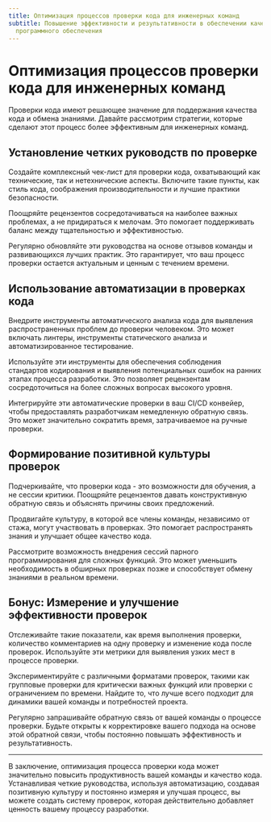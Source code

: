 ```yaml
---
title: Оптимизация процессов проверки кода для инженерных команд
subtitle: Повышение эффективности и результативности в обеспечении качества
  программного обеспечения
---
```


# Оптимизация процессов проверки кода для инженерных команд

Проверки кода имеют решающее значение для поддержания качества кода и обмена знаниями. Давайте рассмотрим стратегии, которые сделают этот процесс более эффективным для инженерных команд.

## Установление четких руководств по проверке

Создайте комплексный чек-лист для проверки кода, охватывающий как технические, так и нетехнические аспекты. Включите такие пункты, как стиль кода, соображения производительности и лучшие практики безопасности.

Поощряйте рецензентов сосредотачиваться на наиболее важных проблемах, а не придираться к мелочам. Это помогает поддерживать баланс между тщательностью и эффективностью.

Регулярно обновляйте эти руководства на основе отзывов команды и развивающихся лучших практик. Это гарантирует, что ваш процесс проверки остается актуальным и ценным с течением времени.

## Использование автоматизации в проверках кода

Внедрите инструменты автоматического анализа кода для выявления распространенных проблем до проверки человеком. Это может включать линтеры, инструменты статического анализа и автоматизированное тестирование.

Используйте эти инструменты для обеспечения соблюдения стандартов кодирования и выявления потенциальных ошибок на ранних этапах процесса разработки. Это позволяет рецензентам сосредоточиться на более сложных вопросах высокого уровня.

Интегрируйте эти автоматические проверки в ваш CI/CD конвейер, чтобы предоставлять разработчикам немедленную обратную связь. Это может значительно сократить время, затрачиваемое на ручные проверки.

## Формирование позитивной культуры проверок

Подчеркивайте, что проверки кода - это возможности для обучения, а не сессии критики. Поощряйте рецензентов давать конструктивную обратную связь и объяснять причины своих предложений.

Продвигайте культуру, в которой все члены команды, независимо от стажа, могут участвовать в проверках. Это помогает распространять знания и улучшает общее качество кода.

Рассмотрите возможность внедрения сессий парного программирования для сложных функций. Это может уменьшить необходимость в обширных проверках позже и способствует обмену знаниями в реальном времени.

## Бонус: Измерение и улучшение эффективности проверок

Отслеживайте такие показатели, как время выполнения проверки, количество комментариев на одну проверку и изменение кода после проверок. Используйте эти метрики для выявления узких мест в процессе проверки.

Экспериментируйте с различными форматами проверок, такими как групповые проверки для критически важных функций или проверки с ограничением по времени. Найдите то, что лучше всего подходит для динамики вашей команды и потребностей проекта.

Регулярно запрашивайте обратную связь от вашей команды о процессе проверки. Будьте открыты к корректировке вашего подхода на основе этой обратной связи, чтобы постоянно повышать эффективность и результативность.

---

В заключение, оптимизация процесса проверки кода может значительно повысить продуктивность вашей команды и качество кода. Устанавливая четкие руководства, используя автоматизацию, создавая позитивную культуру и постоянно измеряя и улучшая процесс, вы можете создать систему проверок, которая действительно добавляет ценность вашему процессу разработки.
